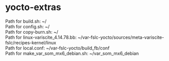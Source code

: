 # yocto-extras
Path for build.sh: ~/  
Path for config.sh: ~/  
Path for copy-burn.sh: ~/  
Path for linux-variscite_4.14.78.bb: ~/var-fslc-yocto/sources/meta-variscite-fslc/recipes-kernel/linux  
Path for local.conf: ~/var-fslc-yocto/build_fb/conf    
Path for make_var_som_mx6_debian.sh: ~/var_som_mx6_debian
